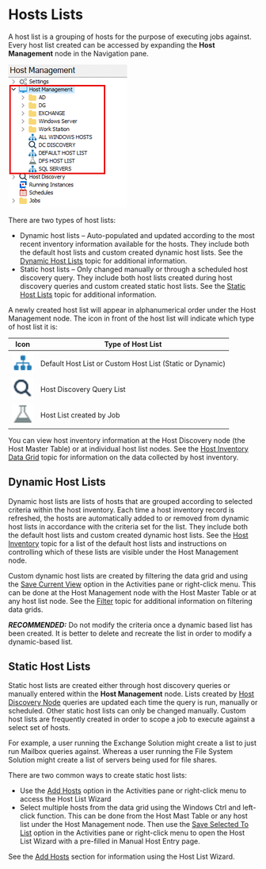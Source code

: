 # Hosts Lists

A host list is a grouping of hosts for the purpose of executing jobs against. Every host list created can be accessed by expanding the __Host Management__ node in the Navigation pane.

![Host Management Node in the Jobs Tree](/static/img/product_docs/accessanalyzer/accessanalyzer/enterpriseauditor/admin/hostmanagement/jobstree.png)

There are two types of host lists:

- Dynamic host lists – Auto-populated and updated according to the most recent inventory information available for the hosts. They include both the default host lists and custom created dynamic host lists. See the [Dynamic Host Lists](#Dynamic-Host-Lists) topic for additional information.
- Static host lists – Only changed manually or through a scheduled host discovery query. They include both host lists created during host discovery queries and custom created static host lists. See the [Static Host Lists](#Static-Host-Lists) topic for additional information.

A newly created host list will appear in alphanumerical order under the Host Management node. The icon in front of the host list will indicate which type of host list it is:

| Icon | Type of Host List |
| --- | --- |
| ![Static Host List icon](/static/img/product_docs/accessanalyzer/accessanalyzer/enterpriseauditor/admin/hostmanagement/statichostlist.png) | Default Host List  or  Custom Host List (Static or Dynamic) |
| ![Host Discovery Query List icon](/static/img/product_docs/accessanalyzer/accessanalyzer/enterpriseauditor/admin/hostmanagement/discoveryquerylist.png) | Host Discovery Query List |
| ![Dynamic Host List icon](/static/img/product_docs/accessanalyzer/accessanalyzer/enterpriseauditor/admin/hostmanagement/dynamichostlist.png) | Host List created by Job |

You can view host inventory information at the Host Discovery node (the Host Master Table) or at individual host list nodes. See the [Host Inventory Data Grid](/docs/product_docs/accessanalyzer/accessanalyzer/enterpriseauditor/admin/hostmanagement/datagrid.md) topic for information on the data collected by host inventory.

## Dynamic Host Lists

Dynamic host lists are lists of hosts that are grouped according to selected criteria within the host inventory. Each time a host inventory record is refreshed, the hosts are automatically added to or removed from dynamic host lists in accordance with the criteria set for the list. They include both the default host lists and custom created dynamic host lists. See the [Host Inventory](/docs/product_docs/accessanalyzer/accessanalyzer/enterpriseauditor/admin/settings/hostinventory.md) topic for a list of the default host lists and instructions on controlling which of these lists are visible under the Host Management node.

Custom dynamic host lists are created by filtering the data grid and using the [Save Current View](/docs/product_docs/accessanalyzer/accessanalyzer/enterpriseauditor/admin/hostmanagement/actions/saveview.md) option in the Activities pane or right-click menu. This can be done at the Host Management node with the Host Master Table or at any host list node. See the [Filter](/docs/product_docs/accessanalyzer/accessanalyzer/enterpriseauditor/admin/navigate/datagrid.md#Filter) topic for additional information on filtering data grids.

___RECOMMENDED:___  Do not modify the criteria once a dynamic based list has been created. It is better to delete and recreate the list in order to modify a dynamic-based list.

## Static Host Lists

Static host lists are created either through host discovery queries or manually entered within the __Host Management__ node. Lists created by [Host Discovery Node](/docs/product_docs/accessanalyzer/accessanalyzer/enterpriseauditor/admin/hostdiscovery/overview.md) queries are updated each time the query is run, manually or scheduled. Other static host lists can only be changed manually. Custom host lists are frequently created in order to scope a job to execute against a select set of hosts.

For example, a user running the Exchange Solution might create a list to just run Mailbox queries against. Whereas a user running the File System Solution might create a list of servers being used for file shares.

There are two common ways to create static host lists:

- Use the [Add Hosts](/docs/product_docs/accessanalyzer/accessanalyzer/enterpriseauditor/admin/hostmanagement/actions/add.md) option in the Activities pane or right-click menu to access the Host List Wizard
- Select multiple hosts from the data grid using the Windows Ctrl and left-click function. This can be done from the Host Mast Table or any host list under the Host Management node. Then use the [Save Selected To List](/docs/product_docs/accessanalyzer/accessanalyzer/enterpriseauditor/admin/hostmanagement/actions/savetolist.md) option in the Activities pane or right-click menu to open the Host List Wizard with a pre-filled in Manual Host Entry page.

See the [Add Hosts](/docs/product_docs/accessanalyzer/accessanalyzer/enterpriseauditor/admin/hostmanagement/actions/add.md) section for information using the Host List Wizard.
